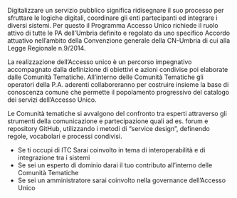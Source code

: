 Digitalizzare un servizio pubblico significa ridisegnare il suo processo per sfruttare le logiche digitali, coordinare gli enti partecipanti ed integrare i diversi sistemi. Per questo il Programma Accesso Unico richiede il ruolo attivo di tutte le PA dell’Umbria definito e regolato da uno specifico Accordo attuativo nell’ambito della Convenzione generale della CN-Umbria di cui alla Legge Regionale n.9/2014.

La realizzazione dell’Accesso unico è un percorso impegnativo accompagnato dalla definizione di obiettivi e azioni condivise poi elaborate dalle Comunità Tematiche. All’interno delle Comunità Tematiche gli operatori della P.A. aderenti collaboreranno per costruire insieme la base di conoscenza comune che permette il popolamento progressivo del catalogo dei servizi dell’Accesso Unico.

Le Comunità tematiche si avvalgono del confronto tra esperti attraverso gli strumenti della comunicazione e partecipazione quali ad es. forum e repository GitHub, utilizzando i metodi di “service design”, definendo regole, vocabolari e processi condivisi.


- Se ti occupi di ITC Sarai coinvolto in tema di interoperabilità e di integrazione tra i sistemi
- Se sei un esperto di dominio darai il tuo contributo all’interno delle Comunità Tematiche
- Se sei un amministratore sarai coinvolto nella governance dell’Accesso Unico
